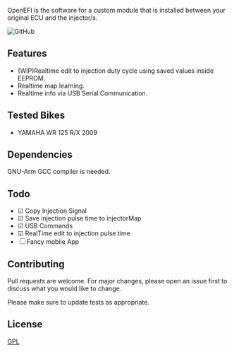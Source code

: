 OpenEFI is the software for a custom module that is installed between your original ECU and the injector/s.

![GitHub](https://img.shields.io/github/license/alsacchi/OpenECU-Yamaha?style=flat-square)

## Features

* (WIP)Realtime edit to injection duty cycle using saved values inside EEPROM.
* Realtime map learning.
* Realtime info via USB Serial Communication.

## Tested Bikes

* YAMAHA WR 125 R/X 2009

## Dependencies

GNU-Arm GCC compiler is needed.

## Todo

- &#9745; Copy Injection Signal
- &#9745; Save injection pulse time to injectorMap
- &#9745; USB Commands
- &#9745; RealTime edit to injection pulse time
- &#9744; Fancy mobile App

## Contributing
Pull requests are welcome. For major changes, please open an issue first to discuss what you would like to change.

Please make sure to update tests as appropriate.

## License
[GPL](https://choosealicense.com/licenses/gpl-3.0/)


